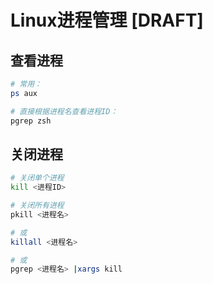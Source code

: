 # Linux进程管理 [DRAFT]


## 查看进程

```sh
# 常用：
ps aux

# 直接根据进程名查看进程ID：
pgrep zsh
```

## 关闭进程

```sh
# 关闭单个进程
kill <进程ID>

# 关闭所有进程
pkill <进程名>

# 或
killall <进程名>

# 或
pgrep <进程名> |xargs kill
```

